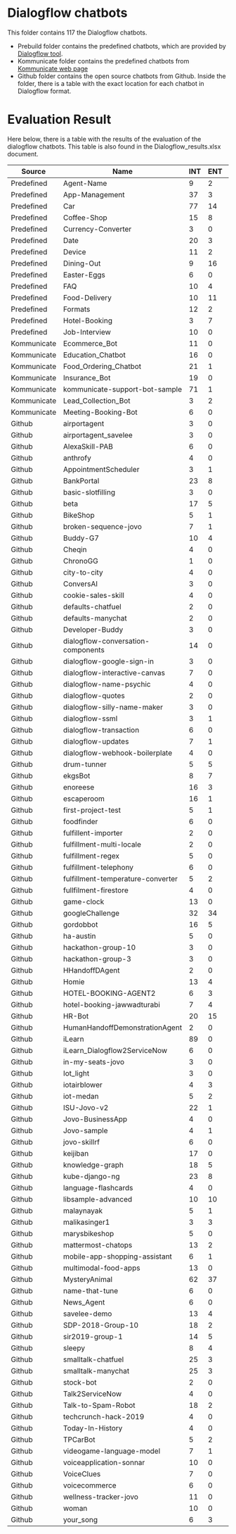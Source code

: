 # Dialogflow chatbots

This folder contains 117 the Dialogflow chatbots. 
* Prebuild folder contains the predefined chatbots, which are provided by [Dialogflow tool](https://dialogflow.cloud.google.com/).
* Kommunicate folder contains the predefined chatbots from [Kommunicate web page](https://docs.kommunicate.io/docs/bot-samples)
* Github folder contains the open source chatbots from Github. Inside the folder, there is a table with the exact location for each chatbot in Dialogflow format. 

# Evaluation Result
 Here below, there is a table with the results of the evaluation of the dialogflow chatbots. This table is also found in the Dialogflow_results.xlsx document.

| Source      | Name                               | INT | ENT | FLOW | PATH | CNF  | SNT1 | SNT2 | SNT3 | OPRE1 | OPRE2 | OPRE3 | TPI   | WPTP | VPTP | PPTP | WPOP  | VPOP | CPOP   | READ | LPE     | SPL  | WL    | FACT | FPATH | CL |
|-------------|------------------------------------|-----|-----|------|------|------|------|------|------|-------|-------|-------|-------|------|------|------|-------|------|--------|------|---------|------|-------|------|-------|----|
| Predefined  | Agent-Name                         |  9  |  2  |   9  |   9  |  254 |   1  |  64  |  35  |   66  |   90  |  109  | 15,44 | 5,46 | 1,34 | 2,22 |  4,92 | 1,42 |  19,67 |   4  |    5    | 1,67 |  6,18 |   1  |   1   |  1 |
| Predefined  | App-Management                     |  37 |  3  |  37  |  37  |  734 |   0  |   0  |   0  |   0   |   0   |   0   | 13,46 | 5,11 | 1,01 | 0,92 |   0   |   0  |    0   |   0  |  28,33  | 3,52 |  9,99 |   1  |   1   |  1 |
| Predefined  | Car                                |  77 |  14 |  61  |  117 | 1606 |   0  |   0  |   0  |   0   |   0   |   0   |  9,7  |  6,8 | 1,29 | 2,25 |   0   |   0  |    0   |   0  |  14,93  |  3,6 | 11,41 |   1  |  1,92 |  2 |
| Predefined  | Coffee-Shop                        |  15 |  8  |   6  |  12  |  278 |   4  |  83  |  13  |   21  |   72  |  109  | 12,07 | 3,29 |  0,8 | 1,27 |  7,19 |   2  |  34,57 |   6  |   6,5   | 2,37 |  7,96 | 1,58 |   2   |  3 |
| Predefined  | Currency-Converter                 |  3  |  0  |   2  |   2  |   2  |   1  |  72  |  27  |   66  |   91  |  109  |   13  | 4,62 | 0,39 |   2  |  5,44 | 1,44 |  21,78 |   4  |    0    |   0  |   0   |   1  |   1   |  2 |
| Predefined  | Date                               |  20 |  3  |  18  |  18  |  84  |   0  |   0  |   0  |   0   |   0   |   0   |  8,7  | 6,05 |  1,1 | 1,65 |   0   |   0  |    0   |   0  |  20,67  | 2,37 |  8,71 |   1  |   1   |  2 |
| Predefined  | Device                             |  11 |  2  |   8  |  12  |  63  |   0  |   0  |   0  |   0   |   0   |   0   | 11,18 | 3,74 | 0,95 | 0,45 |   0   |   0  |    0   |   0  |   10,5  | 3,43 |  7,93 |   1  |  1,5  |  2 |
| Predefined  | Dining-Out                         |  9  |  16 |   4  |  14  |  83  |  20  |  61  |  19  |   66  |   92  |  109  | 94,67 | 3,81 | 0,76 | 8,33 |  8,5  | 2,56 |  31,44 |   7  | 1177,13 |  2,3 | 11,97 | 1,25 |  3,5  |  3 |
| Predefined  | Easter-Eggs                        |  6  |  0  |   6  |   6  |   0  |  10  |  51  |  39  |   0   |   57  |   93  |  7,17 | 6,23 | 1,31 |   0  |  7,46 | 1,63 |  37,54 |   6  |    0    |   0  |   0   |   1  |   1   |  1 |
| Predefined  | FAQ                                |  10 |  4  |   5  |   8  |  25  |  23  |  61  |  16  |   14  |   75  |  109  |  9,2  | 3,92 |   1  |  0,2 | 11,48 | 2,62 |  61,95 |   9  |   8,25  | 1,42 |  9,62 |  1,4 |  1,6  |  3 |
| Predefined  | Food-Delivery                      |  10 |  11 |   6  |   7  |  56  |   0  |   0  |   0  |   0   |   0   |   0   |  17,2 | 5,07 | 1,08 |  2,3 |   0   |   0  |    0   |   0  |  301,45 | 2,45 | 10,91 |   1  |  1,17 |  3 |
| Predefined  | Formats                            |  12 |  2  |  12  |  12  |  70  |   0  |   0  |   0  |   0   |   0   |   0   |  6,33 | 5,08 | 1,32 | 0,67 |   0   |   0  |    0   |   0  |   3,5   | 7,13 |  8,83 |   1  |   1   |  1 |
| Predefined  | Hotel-Booking                      |  3  |  7  |   2  |   2  |   4  |   0  |   0  |   0  |   0   |   0   |   0   | 50,67 | 5,35 | 0,84 |   5  |   0   |   0  |    0   |   0  |  251,57 | 3,18 | 11,83 |   1  |   1   |  2 |
| Predefined  | Job-Interview                      |  10 |  0  |   8  |   9  |  14  |  24  |  58  |  18  |   29  |   74  |  109  |  7,7  | 4,47 | 1,07 |   0  |  7,06 | 1,92 |  30,1  |   6  |    0    |   0  |   0   | 2,63 |  1,13 |  2 |
| Kommunicate | Ecommerce_Bot                      |  11 |  0  |   5  |  10  |   2  |  12  |  62  |  26  |   65  |   88  |  109  |  2,82 | 2,38 | 0,48 |   0  | 11,06 | 2,76 |  46,41 |   9  |    0    |   0  |   0   | 1,03 |   2   |  2 |
| Kommunicate | Education_Chatbot                  |  16 |  0  |  16  |  16  |   1  |  11  |  64  |  25  |   24  |   71  |  109  |  2,13 | 2,31 | 0,28 |   0  | 22,89 | 3,44 | 125,56 |  19  |    0    |   0  |   0   | 1,81 |   1   |  2 |
| Kommunicate | Food_Ordering_Chatbot              |  21 |  1  |  10  |  13  |  91  |  16  |  64  |  20  |   49  |   84  |  109  |  4,76 | 2,12 | 0,15 | 1,19 |  7,11 | 1,94 |  31,61 |   6  |    1    |   1  |   5   | 1,35 |  1,3  |  7 |
| Kommunicate | Insurance_Bot                      |  19 |  0  |   6  |  12  |  20  |  19  |  56  |  25  |   0   |   74  |  109  |  2,42 | 2,91 | 0,25 | 0,32 | 20,71 | 3,07 | 104,86 |  17  |    0    |   0  |   0   | 1,48 |   2   |  4 |
| Kommunicate | kommunicate-support-bot-sample     |  71 |  1  |  56  |  75  |  305 |  22  |  62  |  16  |   0   |   62  |  104  |  5,65 | 2,91 | 0,51 | 0,03 | 16,37 | 2,62 |  87,2  |  14  |    5    |  1,2 |  6,33 | 1,61 |  1,34 |  3 |
| Kommunicate | Lead_Collection_Bot                |  3  |  2  |   3  |   3  |   0  |  10  |  67  |  23  |   75  |   91  |  109  |   5   | 1,76 |  0,4 |   2  |  7,67 |   2  |  32,33 |   6  |   3,5   |  1,5 | 11,25 | 1,33 |   1   |  1 |
| Kommunicate | Meeting-Booking-Bot                |  6  |  0  |   2  |   4  |   3  |   5  |  75  |  20  |   29  |   84  |  109  |   5   | 3,79 | 0,63 | 1,33 |  9,24 | 2,18 |  40,65 |   7  |    0    |   0  |   0   |  1,1 |   2   |  3 |
| Github      | airportagent                       |  3  |  0  |   3  |   3  |   0  |   8  |  70  |  22  |   65  |   89  |  109  |  8,33 | 2,89 | 0,62 |   0  |  8,06 | 1,82 |  34,24 |   6  |    0    |   0  |   0   |   1  |   1   |  1 |
| Github      | airportagent_savelee               |  3  |  0  |   3  |   3  |   0  |   8  |  70  |  22  |   65  |   89  |  109  |  8,33 | 2,89 | 0,62 |   0  |  8,06 | 1,82 |  34,24 |   6  |    0    |   0  |   0   |   1  |   1   |  1 |
| Github      | AlexaSkill-PAB                     |  6  |  0  |   6  |   6  |  10  |   0  |   0  |   0  |   0   |   0   |   0   |   3   | 3,38 | 1,26 |   0  |   0   |   0  |    0   |   0  |    0    |   0  |   0   |   2  |   1   |  1 |
| Github      | anthrofy                           |  4  |  0  |   4  |   4  |  13  |   8  |  73  |  19  |   66  |   89  |  109  |   7   | 1,26 | 0,15 |   0  |  5,5  | 1,44 |  21,61 |   4  |    0    |   0  |   0   |   3  |   1   |  1 |
| Github      | AppointmentScheduler               |  3  |  1  |   3  |   3  |   0  |   9  |  70  |  21  |   66  |   90  |  109  | 13,67 | 3,23 | 0,41 |   1  |  6,44 | 1,56 |  25,94 |   5  |    2    |   5  |  10,3 | 2,33 |   1   |  1 |
| Github      | BankPortal                         |  23 |  8  |  18  |  18  |  258 |  13  |  72  |  15  |   49  |   80  |  109  |  11,7 | 4,93 | 1,04 | 0,52 | 13,08 | 2,67 |  59,89 |  11  |   6,13  |   0  |   0   | 2,11 |   1   |  2 |
| Github      | basic-slotfilling                  |  3  |  0  |   3  |   3  |   0  |  16  |  58  |  26  |   35  |   88  |  109  |  6,33 | 1,73 | 0,08 |   1  |  8,29 | 1,86 |  36,07 |   7  |    0    |   0  |   0   | 1,67 |   1   |  1 |
| Github      | beta                               |  17 |  5  |  15  |  15  |  86  |   4  |  77  |  19  |   59  |   90  |  120  |  9,59 | 4,83 | 0,98 | 0,65 |  5,5  | 1,44 |  21,83 |   4  |   12,4  | 1,37 |  8,9  | 2,87 |   1   |  2 |
| Github      | BikeShop                           |  5  |  1  |   4  |   4  |   3  |  38  |  50  |  12  |   50  |   79  |   97  |  2,6  | 3,48 | 0,81 |  0,6 |   14  |  2,6 |  55,2  |  12  |    2    |  5,5 |  6,64 |   2  |   1   |  2 |
| Github      | broken-sequence-jovo               |  7  |  1  |   7  |   7  |   2  |   0  |   0  |   0  |   0   |   0   |   0   |  3,86 | 1,56 | 0,44 | 0,14 |   0   |   0  |    0   |   0  |    13   | 1,31 |  7,18 |   2  |   1   |  1 |
| Github      | Buddy-G7                           |  10 |  4  |   1  |   1  |   3  |   8  |  71  |  21  |   0   |   86  |  109  |  6,6  | 3,58 | 1,04 |  0,9 |  7,29 | 2,14 |  29,9  |   6  |    3    |   1  |  7,33 |   1  |   1   |  1 |
| Github      | Cheqin                             |  4  |  0  |   4  |   4  |   0  |   0  |   0  |   0  |   0   |   0   |   0   |   1   | 0,83 | 0,17 |  0,5 |   0   |   0  |    0   |   0  |    0    |   0  |   0   |   2  |   1   |  1 |
| Github      | ChronoGG                           |  1  |  0  |   1  |   1  |   0  |   0  |   0  |   0  |   0   |   0   |   0   |   8   |   5  |   1  |   0  |   0   |   0  |    0   |   0  |    0    |   0  |   0   |   3  |   1   |  1 |
| Github      | city-to-city                       |  4  |  0  |   4  |   4  |   0  |   0  |   0  |   0  |   0   |   0   |   0   |  4,25 | 1,74 | 0,24 |  0,5 |   0   |   0  |    0   |   0  |    0    |   0  |   0   |   2  |   1   |  1 |
| Github      | ConversAI                          |  3  |  0  |   3  |   3  |   1  |   5  |  75  |  20  |   66  |   90  |  109  |  8,33 | 1,17 | 0,08 |   0  |  5,94 | 1,56 |  23,56 |   5  |    0    |   0  |   0   | 2,33 |   1   |  1 |
| Github      | cookie-sales-skill                 |  4  |  0  |   4  |   4  |   1  |   0  |   0  |   0  |   0   |   0   |   0   |  2,5  | 2,05 |  0,7 |   0  |   0   |   0  |    0   |   0  |    0    |   0  |   0   |   2  |   1   |  1 |
| Github      | defaults-chatfuel                  |  2  |  0  |   2  |   2  |   0  |  17  |  83  |   0  |   56  |   74  |   84  |   50  | 1,23 |  0,3 |   0  | 12,33 | 2,67 |  50,33 |  10  |    0    |   0  |   0   |   1  |   1   |  1 |
| Github      | defaults-manychat                  |  2  |  0  |   2  |   2  |   0  |  17  |  83  |   0  |   56  |   74  |   84  |   50  | 1,23 |  0,3 |   0  | 12,33 | 2,67 |  50,33 |  10  |    0    |   0  |   0   |   1  |   1   |  1 |
| Github      | Developer-Buddy                    |  3  |  0  |   3  |   3  |   6  |   0  |   0  |   0  |   0   |   0   |   0   |   6   |   3  |  0,5 |   0  |   0   |   0  |    0   |   0  |    0    |   0  |   0   |   2  |   1   |  1 |
| Github      | dialogflow-conversation-components |  14 |  0  |  11  |  11  |   5  |   1  |  66  |  33  |   0   |   76  |  109  |  1,79 | 1,75 |  0,2 |   0  |  4,19 | 1,25 |  18,06 |   3  |    0    |   0  |   0   | 2,73 |   1   |  1 |
| Github      | dialogflow-google-sign-in          |  3  |  0  |   3  |   3  |   0  |   0  |   0  |  100 |   55  |   55  |   55  |  2,67 | 1,33 | 0,29 | 0,33 |   7   |   1  |   37   |   6  |    0    |   0  |   0   | 2,33 |   1   |  1 |
| Github      | dialogflow-interactive-canvas      |  7  |  0  |   7  |   7  |   1  |   0  |   0  |   0  |   0   |   0   |   0   |  2,29 | 1,75 | 0,55 | 0,14 |   0   |   0  |    0   |   0  |    0    |   0  |   0   | 2,57 |   1   |  1 |
| Github      | dialogflow-name-psychic            |  4  |  0  |   4  |   4  |   0  |  22  |  15  |  63  |   29  |   76  |   99  |  2,5  | 1,33 |  0,4 |   0  |  9,5  | 2,92 |  42,67 |   8  |    0    |   0  |   0   |  2,5 |   1   |  1 |
| Github      | dialogflow-quotes                  |  2  |  0  |   2  |   2  |   0  |   6  |  67  |  27  |   0   |   75  |  109  |   0   |   0  |   0  |   0  |   4   | 1,06 |  16,44 |   3  |    0    |   0  |   0   |   2  |   1   |  1 |
| Github      | dialogflow-silly-name-maker        |  3  |  0  |   3  |   3  |   0  |   0  |  75  |  25  |   65  |   79  |   89  |  0,67 |   1  | 0,17 | 0,67 | 13,33 | 3,67 |  62,33 |  11  |    0    |   0  |   0   |   2  |   1   |  1 |
| Github      | dialogflow-ssml                    |  3  |  1  |   3  |   3  |   0  |   0  |   0  |  100 |   57  |   63  |   66  |  3,33 | 1,47 |  0,2 | 0,33 | 13,33 | 1,33 |  64,33 |  11  |    11   | 3,18 |  6,17 |   3  |   1   |  1 |
| Github      | dialogflow-transaction             |  6  |  0  |   6  |   6  |   2  |   1  |  63  |  36  |   29  |   72  |  109  |   2   | 1,87 | 0,27 |   0  |  5,15 | 1,55 |  24,9  |   4  |    0    |   0  |   0   | 2,67 |   1   |  1 |
| Github      | dialogflow-updates                 |  7  |  1  |   7  |   7  |   0  |   1  |  64  |  35  |   66  |   90  |  109  |  2,71 | 2,33 | 0,39 | 0,29 |  4,92 | 1,42 |  19,67 |   4  |    5    |  1,8 |  8,78 | 2,71 |   1   |  1 |
| Github      | dialogflow-webhook-boilerplate     |  4  |  0  |   4  |   4  |   1  |   4  |  79  |  17  |   66  |   89  |  109  |  6,25 | 0,88 | 0,06 |   0  |  5,95 | 1,65 |  24,55 |   5  |    0    |   0  |   0   |   2  |   1   |  1 |
| Github      | drum-tunner                        |  5  |  5  |   5  |   5  |   5  |  18  |  60  |  22  |   52  |   82  |  109  |  10,4 | 3,13 | 0,63 |  1,2 | 11,08 | 2,42 |  47,62 |   9  |   4,6   |  4,3 |  6,99 |  1,6 |   1   |  1 |
| Github      | ekgsBot                            |  8  |  7  |   8  |   8  |   3  |   5  |  75  |  20  |   66  |   90  |  109  | 10,38 |  4,7 | 0,53 | 1,75 |  5,94 | 1,56 |  23,56 |   5  |  359,86 |   3  | 20,61 |   1  |   1   |  1 |
| Github      | enoreese                           |  16 |  3  |   6  |  12  |  104 |   8  |  80  |  12  |   14  |   77  |  109  | 14,13 | 1,94 |  0,3 |  0,5 | 11,46 |  2,3 |  53,24 |   9  |   6,33  |  4,8 |  5,45 | 1,89 |   2   |  8 |
| Github      | escaperoom                         |  16 |  1  |  16  |  16  |  87  |   4  |  77  |  19  |   66  |   91  |  109  |   4   | 2,93 | 0,73 | 0,69 |  6,94 | 1,76 |  27,53 |   5  |    13   | 2,62 |  7,29 |   1  |   1   |  1 |
| Github      | first-project-test                 |  5  |  1  |   5  |   5  |   1  |   0  |   0  |   0  |   0   |   0   |   0   |  6,2  | 2,15 | 0,38 |  0,4 |   0   |   0  |    0   |   0  |    3    | 2,33 |  6,71 |   2  |   1   |  1 |
| Github      | foodfinder                         |  6  |  0  |   6  |   6  |   1  |   0  |   0  |   0  |   0   |   0   |   0   |   5   | 3,55 | 0,64 | 0,67 |   0   |   0  |    0   |   0  |    0    |   0  |   0   |   2  |   1   |  1 |
| Github      | fulfillent-importer                |  2  |  0  |   2  |   2  |   0  |   0  |   0  |   0  |   0   |   0   |   0   |   0   |   0  |   0  |   0  |   0   |   0  |    0   |   0  |    0    |   0  |   0   |   2  |   1   |  1 |
| Github      | fulfillment-multi-locale           |  2  |  0  |   2  |   2  |   0  |   0  |  100 |   0  |   35  |   35  |   35  |   1   |  0,5 |   0  |   0  |   2   |   1  |   13   |   1  |    0    |   0  |   0   |   4  |   1   |  1 |
| Github      | fulfillment-regex                  |  5  |  0  |   3  |   4  |  23  |   4  |  82  |  14  |   56  |   84  |  109  |  19,4 | 1,91 | 0,39 |  0,2 |  7,68 | 1,64 |  33,77 |   6  |    0    |   0  |   0   | 1,89 |  1,33 |  2 |
| Github      | fulfillment-telephony              |  6  |  0  |   4  |   5  |  30  |  23  |  44  |  33  |   32  |   64  |   77  | 18,33 | 1,74 |  0,3 | 0,83 | 19,67 | 5,33 |   94   |  16  |    0    |   0  |   0   | 2,33 |  1,25 |  2 |
| Github      | fulfillment-temperature-converter  |  5  |  2  |   4  |   4  |   0  |   0  |  100 |   0  |   0   |   17  |   35  |   3   | 1,03 | 0,13 |  0,6 |  1,5  |  0,5 |  10,5  |   1  |    2    |   3  |  5,33 | 2,75 |   1   |  2 |
| Github      | fullfilment-firestore              |  4  |  0  |   4  |   4  |   4  |   1  |  71  |  28  |   59  |   69  |   78  |  3,5  | 2,43 | 0,56 | 0,25 |  10,5 |  2,5 |  52,25 |   9  |    0    |   0  |   0   |   2  |   1   |  1 |
| Github      | game-clock                         |  13 |  0  |  13  |  13  |   2  |   0  |   0  |   0  |   0   |   0   |   0   |  4,08 | 1,65 | 0,36 | 0,23 |   0   |   0  |    0   |   0  |    0    |   0  |   0   | 2,85 |   1   |  1 |
| Github      | googleChallenge                    |  32 |  34 |  32  |  32  |  664 |  19  |  59  |  22  |   3   |   60  |  109  |  6,94 | 9,62 | 1,76 | 0,94 | 19,81 | 3,49 | 105,16 |  16  |   3,15  | 4,54 | 11,37 |   1  |   1   |  1 |
| Github      | gordobbot                          |  16 |  5  |  16  |  16  |  40  |   4  |  77  |  19  |   50  |   88  |  109  |  5,56 | 2,92 | 0,68 | 0,44 |  5,82 | 1,47 |  23,29 |   4  |   8,6   | 3,04 |   36  |   1  |   1   |  1 |
| Github      | ha-austin                          |  5  |  0  |   5  |   5  |   4  |   0  |  75  |  25  |   0   |   75  |  109  |  2,8  | 5,03 | 0,99 |  1,8 |   5   | 1,31 |  25,25 |   4  |    0    |   0  |   0   |   1  |   1   |  1 |
| Github      | hackathon-group-10                 |  3  |  0  |   3  |   3  |   0  |   6  |  67  |  27  |   0   |   75  |  109  |  0,33 | 0,67 |   0  |   0  |   4   | 1,06 |  16,44 |   3  |    0    |   0  |   0   | 1,67 |   1   |  1 |
| Github      | hackathon-group-3                  |  3  |  0  |   3  |   3  |   0  |   6  |  67  |  27  |   0   |   75  |  109  |  0,33 | 0,67 |   0  |   0  |   4   | 1,06 |  16,44 |   3  |    0    |   0  |   0   | 1,67 |   1   |  1 |
| Github      | HHandoffDAgent                     |  2  |  0  |   2  |   2  |   0  |  14  |  78  |   8  |   56  |   72  |   95  |   0   |   0  |   0  |   0  | 23,11 | 4,56 |  99,44 |  19  |    0    |   0  |   0   |   1  |   1   |  2 |
| Github      | Homie                              |  13 |  4  |  13  |  13  |   8  |   5  |  81  |  14  |   36  |   76  |  109  |  3,31 | 3,68 | 0,77 | 0,77 |  5,79 | 1,38 |  25,03 |   4  |    6    |  1,8 |  7,97 |   1  |   1   |  1 |
| Github      | HOTEL-BOOKING-AGENT2               |  6  |  3  |   5  |   5  |   2  |   1  |  86  |  13  |   0   |   40  |   77  | 38,17 | 2,41 | 0,58 | 1,33 |  2,85 |  0,3 |  16,35 |   2  |   2,33  | 1,89 |  7,51 |   8  |   1   |  2 |
| Github      | hotel-booking-jawwadturabi         |  7  |  4  |   6  |   6  |   3  |   9  |  80  |  11  |   21  |   81  |  120  | 10,57 |  2,3 | 0,56 |   1  | 12,58 | 2,58 |  74,27 |  10  |   3,25  | 2,68 |  7,48 |  2,5 |   1   |  2 |
| Github      | HR-Bot                             |  20 |  15 |  12  |  28  |  777 |  17  |  64  |  19  |   0   |   72  |  115  |   22  | 3,27 | 0,76 | 2,05 | 15,38 | 2,14 |  88,66 |  13  |   1,07  | 3,93 | 15,34 |  2,3 |  2,33 |  5 |
| Github      | HumanHandoffDemonstrationAgent     |  2  |  0  |   2  |   2  |   0  |  14  |  78  |   8  |   56  |   72  |   95  |   0   |   0  |   0  |   0  | 23,11 | 4,56 |  99,44 |  19  |    0    |   0  |   0   |   1  |   1   |  2 |
| Github      | iLearn                             |  89 |  0  |  89  |  89  | 1599 |  22  |  65  |  13  |   0   |   76  |  110  | 17,13 | 3,61 | 1,11 | 0,02 |  7,57 | 1,94 |  32,05 |   6  |    0    |   0  |   0   | 1,18 |   1   |  1 |
| Github      | iLearn_Dialogflow2ServiceNow       |  6  |  0  |   4  |   4  |   1  |   8  |  73  |  19  |   56  |   87  |  109  |  4,83 | 4,36 | 0,76 |  0,5 |  6,22 |  1,5 |  25,94 |   5  |    0    |   0  |   0   |  1,5 |   1   |  2 |
| Github      | in-my-seats-jovo                   |  3  |  0  |   3  |   3  |   0  |   0  |   0  |   0  |   0   |   0   |   0   |  0,33 |   1  | 0,33 |   0  |   0   |   0  |    0   |   0  |    0    |   0  |   0   |   2  |   1   |  1 |
| Github      | Iot_light                          |  3  |  0  |   3  |   3  |   0  |  11  |  63  |  26  |   0   |   74  |  109  |  0,67 | 1,33 | 0,33 | 0,33 |  3,94 | 1,06 |  16,35 |   3  |    0    |   0  |   0   | 2,33 |   1   |  1 |
| Github      | iotairblower                       |  4  |  3  |   4  |   4  |   0  |   6  |  67  |  27  |   64  |   90  |  109  |  6,5  |  4,3 | 0,76 |   2  |  5,92 | 1,62 |  24,31 |   5  |    2    | 6,83 |  5,8  |  2,5 |   1   |  1 |
| Github      | iot-medan                          |  5  |  2  |   5  |   5  |   2  |  17  |  25  |  58  |   29  |   73  |   91  |  12,6 | 2,75 | 0,78 |  0,4 |  8,88 | 2,88 |  40,13 |   7  |    2    |   2  |   4   |  1,4 |   1   |  1 |
| Github      | ISU-Jovo-v2                        |  22 |  1  |  22  |  22  |  13  |   0  |   0  |   0  |   0   |   0   |   0   |  2,27 |  2,8 | 0,53 | 0,18 |   0   |   0  |    0   |   0  |    2    |   1  |   7   |   2  |   1   |  1 |
| Github      | Jovo-BusinessApp                   |  4  |  0  |   4  |   4  |   0  |   0  |   0  |   0  |   0   |   0   |   0   |  1,75 | 1,31 | 0,19 | 0,25 |   0   |   0  |    0   |   0  |    0    |   0  |   0   |   2  |   1   |  1 |
| Github      | Jovo-sample                        |  4  |  1  |   4  |   4  |   0  |   0  |   0  |   0  |   0   |   0   |   0   |  1,75 | 1,31 | 0,19 | 0,25 |   0   |   0  |    0   |   0  |    1    |   1  |   4   |   2  |   1   |  1 |
| Github      | jovo-skillrf                       |  6  |  0  |   6  |   6  |   9  |   0  |   0  |   0  |   0   |   0   |   0   |  5,67 | 2,15 | 0,38 | 0,17 |   0   |   0  |    0   |   0  |    0    |   0  |   0   |   2  |   1   |  1 |
| Github      | keijiban                           |  17 |  0  |  17  |  17  |  108 |  12  |  78  |  10  |   0   |   79  |  109  | 14,82 | 1,18 | 0,14 |   0  | 12,65 | 3,17 |  63,76 |  10  |    0    |   0  |   0   | 4,71 |   1   |  1 |
| Github      | knowledge-graph                    |  18 |  5  |   5  |   5  |  13  |   6  |  67  |  27  |   0   |   75  |  109  |  4,06 | 3,24 | 1,16 |  0,5 |   4   | 1,06 |  16,44 |   3  |   9,2   | 1,45 |  6,49 |   1  |   1   |  1 |
| Github      | kube-django-ng                     |  23 |  8  |  18  |  18  |  258 |  13  |  72  |  15  |   49  |   80  |  109  |  11,7 | 4,93 | 1,04 | 0,52 | 13,08 | 2,67 |  59,89 |  11  |   6,13  |   0  |   0   | 2,11 |   1   |  2 |
| Github      | language-flashcards                |  4  |  0  |   4  |   4  |   0  |   0  |   0  |   0  |   0   |   0   |   0   |  1,75 | 1,31 | 0,19 | 0,25 |   0   |   0  |    0   |   0  |    0    |   0  |   0   |   2  |   1   |  1 |
| Github      | libsample-advanced                 |  10 |  10 |   9  |   9  |  10  |   0  |  100 |   0  |   0   |   69  |  104  |   5   | 2,19 | 0,03 |  0,5 |  6,4  |  0,2 |  21,2  |   5  |   12,7  | 2,19 |  4,14 | 2,78 |   1   |  2 |
| Github      | malaynayak                         |  5  |  1  |   4  |   4  |   0  |   5  |  73  |  22  |   66  |   89  |  109  |  1,8  | 2,85 |  0,6 |  0,2 |  5,06 | 1,31 |  19,44 |   4  |    4    | 2,75 |  6,55 | 1,75 |   1   |  2 |
| Github      | malikasinger1                      |  3  |  3  |   3  |   3  |   0  |   1  |  66  |  33  |   0   |   83  |  109  |   7   | 2,14 | 0,37 | 1,67 |  5,29 |  1,5 |  22,36 |   4  |   1,67  |   1  |  3,78 | 2,67 |   1   |  1 |
| Github      | marysbikeshop                      |  5  |  0  |   5  |   5  |   5  |  11  |  74  |  15  |   66  |   83  |   99  |  6,8  | 1,78 | 0,43 |   0  | 14,57 | 3,29 |   63   |  12  |    0    |   0  |   0   |  1,4 |   1   |  1 |
| Github      | mattermost-chatops                 |  13 |  2  |  13  |  13  |  16  |   5  |  75  |  20  |   66  |   90  |  109  |  5,92 | 4,12 | 0,54 | 0,92 |  5,94 | 1,56 |  23,56 |   5  |   2,5   |   0  |   0   |   1  |   1   |  1 |
| Github      | mobile-app-shopping-assistant      |  6  |  1  |   6  |   6  |   2  |  14  |  69  |  17  |   35  |   89  |  109  |  4,5  | 4,05 | 1,02 | 0,67 |  6,56 | 1,78 |  26,11 |   5  |    4    | 4,25 |  6,82 | 1,67 |   1   |  1 |
| Github      | multimodal-food-apps               |  13 |  0  |  13  |  13  |   4  |   0  |   0  |   0  |   0   |   0   |   0   |  1,62 | 1,86 | 0,41 | 0,15 |   0   |   0  |    0   |   0  |    0    |   0  |   0   |   2  |   1   |  1 |
| Github      | MysteryAnimal                      |  62 |  37 |  62  |  62  |  517 |   0  |   0  |      |   0   |   0   |       |  6,52 | 4,34 |  1,3 | 2,27 |   0   |   0  |    0   |   0  |  158,41 |  3,9 |  9,23 |   3  |   1   |  1 |
| Github      | name-that-tune                     |  6  |  0  |   6  |   6  |   0  |   6  |  68  |  26  |   0   |   76  |  109  |  5,17 | 2,16 | 0,56 | 0,17 |  3,94 | 1,12 |  16,06 |   3  |    0    |   0  |   0   | 2,33 |   1   |  1 |
| Github      | News_Agent                         |  6  |  0  |   6  |   6  |   9  |   1  |  64  |  35  |   66  |   90  |  109  |  1,67 | 1,57 | 0,12 |   0  |  4,92 | 1,42 |  19,67 |   4  |    0    |   0  |   0   |   1  |   1   |  1 |
| Github      | savelee-demo                       |  13 |  4  |   8  |   9  |  20  |  10  |  75  |  15  |   0   |   75  |  109  |  5,54 | 3,18 | 0,64 | 0,62 |  4,69 | 1,23 |  19,04 |   4  |   4,5   | 1,43 |  8,73 | 1,73 |  1,13 |  4 |
| Github      | SDP-2018-Group-10                  |  18 |  2  |  16  |  18  |  43  |   5  |  70  |  25  |   45  |   83  |  109  |  5,44 | 3,47 |   1  | 0,17 |  7,13 | 1,94 |  30,94 |   6  |    10   |  2,5 |  9,75 | 2,31 |  1,13 |  2 |
| Github      | sir2019-group-1                    |  14 |  5  |   2  |   2  |  33  |   5  |  75  |  20  |   66  |   90  |  109  |  6,29 | 1,99 | 0,34 | 1,36 |  5,94 | 1,56 |  23,56 |   5  |   1,8   | 3,95 |  5,55 |   2  |   1   |  1 |
| Github      | sleepy                             |  8  |  4  |   4  |   4  |  22  |  11  |  72  |  17  |   30  |   85  |  109  |   6   | 1,95 | 0,31 | 0,75 |  5,79 | 1,47 |  23,58 |   4  |    4    | 4,22 |  5,14 |   1  |   1   |  1 |
| Github      | smalltalk-chatfuel                 |  25 |  3  |  25  |  25  |  751 |  23  |  57  |  20  |   26  |   78  |  120  | 50,48 | 3,36 | 0,95 | 0,32 |  5,66 |  1,5 |  22,88 |   4  |    14   | 1,53 |  4,46 | 1,12 |   1   |  1 |
| Github      | smalltalk-manychat                 |  25 |  3  |  25  |  25  |  751 |  22  |  58  |  20  |   26  |   79  |  120  | 50,48 | 3,36 | 0,95 | 0,32 |  5,91 | 1,63 |  24,03 |   5  |    14   | 1,53 |  4,46 | 1,76 |   1   |  1 |
| Github      | stock-bot                          |  2  |  0  |   2  |   2  |   0  |   1  |  70  |  29  |   0   |   85  |  109  |  0,5  |   1  |   0  |   0  |  5,46 | 1,54 |  23,85 |   4  |    0    |   0  |   0   |   1  |   1   |  1 |
| Github      | Talk2ServiceNow                    |  4  |  0  |   4  |   4  |   0  |   0  |   0  |   0  |   0   |   0   |   0   |  1,75 | 1,31 | 0,19 | 0,25 |   0   |   0  |    0   |   0  |    0    |   0  |   0   |   2  |   1   |  1 |
| Github      | Talk-to-Spam-Robot                 |  18 |  2  |  16  |  18  |  43  |   5  |  70  |  25  |   45  |   83  |  109  |  5,44 | 3,47 |   1  | 0,17 |  7,13 | 1,94 |  30,94 |   6  |    10   |  2,5 |  9,75 | 2,31 |  1,13 |  2 |
| Github      | techcrunch-hack-2019               |  4  |  0  |   4  |   4  |   0  |   0  |   0  |   0  |   0   |   0   |   0   |  1,75 | 1,31 | 0,19 | 0,25 |   0   |   0  |    0   |   0  |    0    |   0  |   0   |   2  |   1   |  1 |
| Github      | Today-In-History                   |  4  |  0  |   4  |   4  |   1  |   0  |   0  |   0  |   0   |   0   |   0   |  2,75 | 1,23 | 0,26 |   0  |   0   |   0  |    0   |   0  |    0    |   0  |   0   |   2  |   1   |  1 |
| Github      | TPCarBot                           |  5  |  2  |   5  |   5  |   0  |  14  |  65  |  21  |   34  |   85  |  109  |  7,4  | 3,54 | 0,69 |  0,8 |  7,88 |   2  |  33,65 |   6  |    4    |   3  | 10,32 |  2,2 |   1   |  1 |
| Github      | videogame-language-model           |  7  |  1  |   7  |   7  |  59  |   0  |   0  |   0  |   0   |   0   |   0   |  8,14 |  2,6 | 0,39 | 1,14 |   0   |   0  |    0   |   0  |    7    | 2,86 |  8,8  |   2  |   1   |  1 |
| Github      | voiceapplication-sonnar            |  10 |  0  |  10  |  10  |  13  |   0  |   0  |   0  |   0   |   0   |   0   |  11,3 | 1,79 | 0,43 |  0,1 |   0   |   0  |    0   |   0  |    0    |   0  |   0   |   2  |   1   |  1 |
| Github      | VoiceClues                         |  7  |  0  |   7  |   7  |  12  |   0  |   0  |   0  |   0   |   0   |   0   |  3,43 |  1,6 | 0,38 | 0,14 |   0   |   0  |    0   |   0  |    0    |   0  |   0   |   2  |   1   |  1 |
| Github      | voicecommerce                      |  6  |  0  |   6  |   6  |  33  |   0  |   0  |   0  |   0   |   0   |   0   |  9,67 | 2,46 | 0,24 | 0,83 |   0   |   0  |    0   |   0  |    0    |   0  |   0   |   2  |   1   |  1 |
| Github      | wellness-tracker-jovo              |  11 |  0  |  11  |  11  |  24  |   0  |   0  |   0  |   0   |   0   |   0   |  5,36 | 3,71 | 0,78 | 0,82 |   0   |   0  |    0   |   0  |    0    |   0  |   0   |   2  |   1   |  1 |
| Github      | woman                              |  10 |  0  |  10  |  10  |   1  |   1  |  75  |  24  |   34  |   78  |  109  |  3,5  | 2,46 | 0,36 |   0  |  6,5  | 1,77 |  28,36 |   5  |    0    |   0  |   0   |  1,8 |   1   |  1 |
| Github      | your_song                          |  6  |  3  |   5  |   5  |  11  |  25  |  75  |   0  |   63  |   82  |   96  |  11,5 | 2,32 | 0,42 | 0,67 |  7,86 | 1,57 |  30,29 |   6  |    1    | 2,67 |  6,22 |  1,8 |   1   |  2 |
